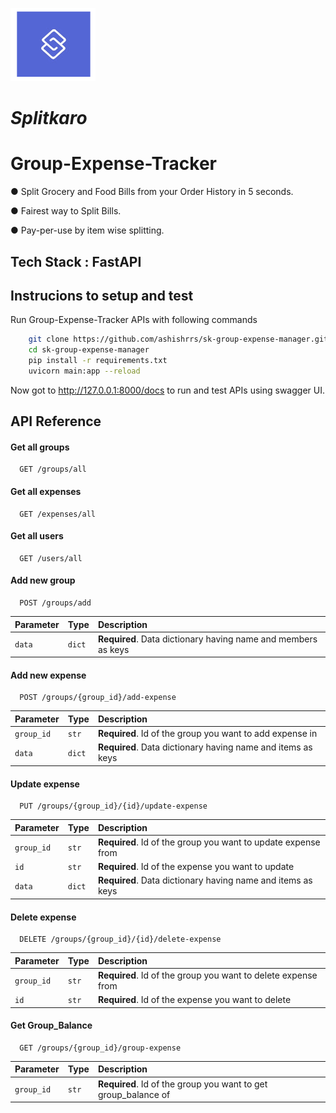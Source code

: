 ![alt text](https://github.com/ashishrrs/sk-group-expense-manager/blob/main/logo.png)
# *Splitkaro* 
# Group-Expense-Tracker
● Split Grocery and Food Bills from your Order History in 5 seconds.

● Fairest way to Split Bills.

● Pay-per-use by item wise splitting.

## Tech Stack : FastAPI
## Instrucions to setup and test

Run Group-Expense-Tracker APIs with following commands

```bash
    git clone https://github.com/ashishrrs/sk-group-expense-manager.git
    cd sk-group-expense-manager
    pip install -r requirements.txt
    uvicorn main:app --reload
```
Now got to http://127.0.0.1:8000/docs to run and test APIs using swagger UI.
## API Reference

#### Get all groups

```http
  GET /groups/all
```

#### Get all expenses

```http
  GET /expenses/all
```


#### Get all users

```http
  GET /users/all
```

#### Add new group

```http
  POST /groups/add
```

| Parameter | Type     | Description                |
| :-------- | :------- | :------------------------- |
| `data` | `dict` | **Required**. Data dictionary having name and members as keys |

#### Add new expense

```http
  POST /groups/{group_id}/add-expense
```

| Parameter | Type     | Description                |
| :-------- | :------- | :------------------------- |
| `group_id` | `str`| **Required**. Id of the group you want to add expense in |
| `data` | `dict` | **Required**. Data dictionary having name and items as keys |

#### Update expense
```http
  PUT /groups/{group_id}/{id}/update-expense
```

| Parameter | Type     | Description                |
| :-------- | :------- | :------------------------- |
| `group_id` | `str`| **Required**. Id of the group you want to update expense from |
|`id`|`str`|**Required**. Id of the expense you want to update|
| `data` | `dict` | **Required**. Data dictionary having name and items as keys |


#### Delete expense
```http
  DELETE /groups/{group_id}/{id}/delete-expense
```

| Parameter | Type     | Description                |
| :-------- | :------- | :------------------------- |
| `group_id` | `str`| **Required**. Id of the group you want to delete expense from |
|`id`|`str`|**Required**. Id of the expense you want to delete|


#### Get Group_Balance

```http
  GET /groups/{group_id}/group-expense
```

| Parameter | Type     | Description                |
| :-------- | :------- | :------------------------- |
| `group_id` | `str`| **Required**. Id of the group you want to get group_balance of |
